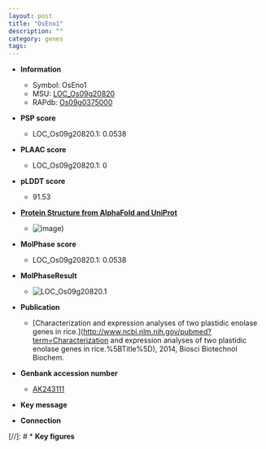 ```yaml
---
layout: post
title: "OsEno1"
description: ""
category: genes
tags: 
---
```


* **Information**  
    + Symbol: OsEno1  
    + MSU: [LOC_Os09g20820](http://rice.plantbiology.msu.edu/cgi-bin/ORF_infopage.cgi?orf=LOC_Os09g20820)  
    + RAPdb: [Os09g0375000](http://rapdb.dna.affrc.go.jp/viewer/gbrowse_details/irgsp1?name=Os09g0375000)  

* **PSP score**  
    + LOC_Os09g20820.1: 0.0538 

* **PLAAC score**  
    + LOC_Os09g20820.1: 0 

* **pLDDT score**
    + 91.53

* **[Protein Structure from AlphaFold and UniProt](https://www.uniprot.org/uniprotkb/B7FA07/entry#structure)**
    + ![image](https://ricepsp.github.io/images/B/AF-B7FA07-F1.png))

* **MolPhase score**
    + LOC_Os09g20820.1: 0.0538

* **MolPhaseResult**
    + ![LOC_Os09g20820.1](https://ricepsp.github.io/pictures/LOC_Os09g/LOC_Os09g20820.1.png)

* **Publication**  
    + [Characterization and expression analyses of two plastidic enolase genes in rice.](http://www.ncbi.nlm.nih.gov/pubmed?term=Characterization and expression analyses of two plastidic enolase genes in rice.%5BTitle%5D), 2014, Biosci Biotechnol Biochem.

* **Genbank accession number**  
    + [AK243111](http://www.ncbi.nlm.nih.gov/nuccore/AK243111)

* **Key message**  

* **Connection**  

[//]: # * **Key figures**  


